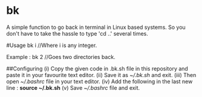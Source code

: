 # bk
A simple function to go back in terminal in Linux based systems.
So you don't have to take the hassle to type 'cd ..' several times.

#Usage
bk i  //Where i is any integer.

Example : bk 2 //Goes two directories back.

##Configuring
(i) Copy the given code in .bk.sh file in this repository and paste it in your favourite text editor.
(ii) Save it as *~/.bk.sh* and exit.
(iii) Then open *~/.bashrc* file in your text editor.
(iv) Add the following in the last new line : **source ~/.bk.sh**
(v) Save *~/.bashrc* file and exit.

